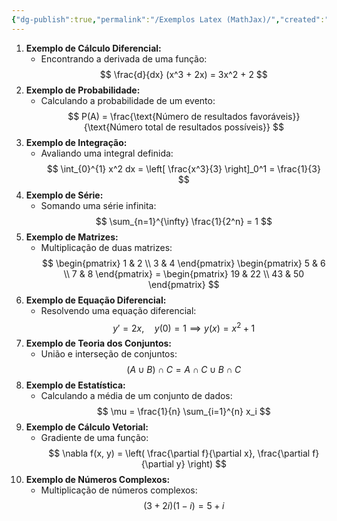 ```yaml
---
{"dg-publish":true,"permalink":"/Exemplos Latex (MathJax)/","created":"2025-05-20T13:30:13.841-03:00"}
---
```


1. **Exemplo de Cálculo Diferencial:**  
	- Encontrando a derivada de uma função:  
$$
\frac{d}{dx} (x^3 + 2x) = 3x^2 + 2
$$
2. **Exemplo de Probabilidade:**  
	- Calculando a probabilidade de um evento:  
$$
P(A) = \frac{\text{Número de resultados favoráveis}}{\text{Número total de resultados possíveis}}
$$
3. **Exemplo de Integração:**  
	- Avaliando uma integral definida:  
$$
\int_{0}^{1} x^2 dx = \left[ \frac{x^3}{3} \right]_0^1 = \frac{1}{3}
$$
4. **Exemplo de Série:**  
	- Somando uma série infinita:  
$$
\sum_{n=1}^{\infty} \frac{1}{2^n} = 1
$$
5. **Exemplo de Matrizes:**  
	- Multiplicação de duas matrizes:  
$$
\begin{pmatrix}
1 & 2 \\
3 & 4
\end{pmatrix}
\begin{pmatrix}
5 & 6 \\
7 & 8
\end{pmatrix}
=
\begin{pmatrix}
19 & 22 \\
43 & 50
\end{pmatrix}
$$
6. **Exemplo de Equação Diferencial:**  
	- Resolvendo uma equação diferencial:  
$$
     y' = 2x, \quad y(0) = 1 \implies y(x) = x^2 + 1
$$
7. **Exemplo de Teoria dos Conjuntos:**  
	- União e interseção de conjuntos:  
$$
(A \cup B) \cap C = A \cap C \cup B \cap C
$$
8. **Exemplo de Estatística:**  
	- Calculando a média de um conjunto de dados:  
$$
\mu = \frac{1}{n} \sum_{i=1}^{n} x_i
$$
9. **Exemplo de Cálculo Vetorial:**  
	- Gradiente de uma função:  
$$
\nabla f(x, y) = \left( \frac{\partial f}{\partial x}, \frac{\partial f}{\partial y} \right)
$$
10. **Exemplo de Números Complexos:**
	- Multiplicação de números complexos:  
$$
(3 + 2i)(1 - i) = 5 + i
$$